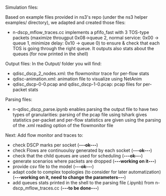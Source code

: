 Simulation files:


Based on example files provided in ns3's repo (under the ns3 helper examples/ directory), we adapted and created those files:
- n-dscp_mflow_traces.cc implements a pfifo_fast with 3 TOS-type packets (maximize througput 0x08->queue 2, normal service: 0x00 -> queue 1, minimize delay: 0x10 -> queue 0) to ensure & check that each TOS is going through the right queue. It outputs also stats about the queues (for now printed in the shell)


Output files:
In the Output/ folder you will find: 
- qdisc_dscp_2_nodes.xml: the flowmonitor trace for per-flow stats
- qdisc-animation.xml: animation file to visualize using NetAnim
- qdisc_dscp-0-0.pcap and qdisc_dscp-1-0.pcap: pcap files for per-packet stats

  
Parsing files:
- n-qdisc_dscp_parse.ipynb enables parsing the output file to have two types of granularities: parsing of the pcap file using tshark gives statistics per-packet and per-flow statistics are given using the parsing of the .xml reading option of the flowmonitor file  


Next: Add flow monitor and traces to:
- check DSCP marks per socket (**---ok---**)
- check Flows are continuoulsy generated by each socket  (**---ok---**)
- check that the child queues are used for scheduling (**---ok---**)
- generate scenarios where packets are dropped (**---working on it---**)
- provide csv file to the model (**---ok---**)
- adapt code to complex topologies (to consider for later automatization) (**---working on it, need to change the parameters---**)
- add queues stats printed in the shell to the parsing file (.ipynb) from n-dscp_mflow_traces.cc (**---to be done---**)
